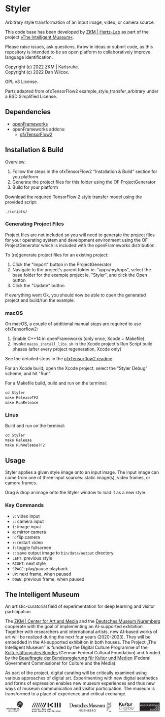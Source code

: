 Styler
======

Arbitrary style transformation of an input image, video, or camera source.

This code base has been developed by [ZKM | Hertz-Lab](https://zkm.de/en/about-the-zkm/organization/hertz-lab) as part of the project [»The Intelligent Museum«](#the-intelligent-museum). 

Please raise issues, ask questions, throw in ideas or submit code, as this repository is intended to be an open platform to collaboratively improve language identification.

Copyright (c) 2022 ZKM | Karlsruhe.   
Copyright (c) 2022 Dan Wilcox.  

GPL v3 License.

Parts adapted from ofxTensorFlow2 example_style_transfer_arbitrary under a BSD Simplified License.

Dependencies
------------

* [openFrameworks](https://openframeworks.cc/download/)
* openFrameworks addons:
  - [ofxTensorFlow2](https://github.com/zkmkarlsruhe/ofxTensorFlow2)

Installation & Build
--------------------

Overview:

1. Follow the steps in the ofxTensorFlow2 "Installation & Build" section for you platform
2. Generate the project files for this folder using the OF ProjectGenerator
3. Build for your platform

Download the required TensorFlow 2 style transfer model using the provided script:

~~~shell
./scripts/
~~~

### Generating Project Files

Project files are not included so you will need to generate the project files for your operating system and development environment using the OF ProjectGenerator which is included with the openFrameworks distribution.

To (re)generate project files for an existing project:

1. Click the "Import" button in the ProjectGenerator
2. Navigate to the project's parent folder ie. "apps/myApps", select the base folder for the example project ie. "Styler", and click the Open button
3. Click the "Update" button

If everything went Ok, you should now be able to open the generated project and build/run the example.

### macOS

On macOS, a couple of additional manual steps are required to use ofxTensorflow2:

1. Enable C++14 in openFrameworks (only once, Xcode + Makefile)
2. Invoke `macos_install_libs.sh` in the Xcode project's Run Script build phases (after every project regeneration, Xcode only)

See the detailed steps in the [ofxTensorflow2 readme](https://github.com/zkmkarlsruhe/ofxTensorFlow2#macos).

For an Xcode build, open the Xcode project, select the "Styler Debug" scheme, and hit "Run".

For a Makefile build, build and run on the terminal:

```shell
cd Styler
make ReleaseTF2
make RunRelease
```
### Linux

Build and run on the terminal:

```shell
cd Styler
make Release
make RunReleaseTF2
```

Usage
-----

Styler applies a given style image onto an input image. The input image can come from one of three input sources: static image(s), video frames, or camera frames.

Drag & drop animage onto the Styler window to load it as a new style.

### Key Commands

* `v`: video input
* `c`: camera input
* `i`: image input
* `m`: mirror camera
* `n`: flip camera
* `r`: restart video
* `f`: toggle fullscreen
* `s`: save output image to `bin/data/output` directory
* `LEFT`: previous style
* `RIGHT`: next style
* `SPACE`: play/pause playback
* `UP`: next frame, when paused
* `DOWN`: previous frame, when paused 

The Intelligent Museum
----------------------

An artistic-curatorial field of experimentation for deep learning and visitor participation

The [ZKM | Center for Art and Media](https://zkm.de/en) and the [Deutsches Museum Nuremberg](https://www.deutsches-museum.de/en/nuernberg/information/) cooperate with the goal of implementing an AI-supported exhibition. Together with researchers and international artists, new AI-based works of art will be realized during the next four years (2020-2023).  They will be embedded in the AI-supported exhibition in both houses. The Project „The Intelligent Museum” is funded by the Digital Culture Programme of the [Kulturstiftung des Bundes](https://www.kulturstiftung-des-bundes.de/en) (German Federal Cultural Foundation) and funded by the [Beauftragte der Bundesregierung für Kultur und Medien](https://www.bundesregierung.de/breg-de/bundesregierung/staatsministerin-fuer-kultur-und-medien) (Federal Government Commissioner for Culture and the Media).

As part of the project, digital curating will be critically examined using various approaches of digital art. Experimenting with new digital aesthetics and forms of expression enables new museum experiences and thus new ways of museum communication and visitor participation. The museum is transformed to a place of experience and critical exchange.

![Logo](media/Logo_ZKM_DMN_KSB.png)
